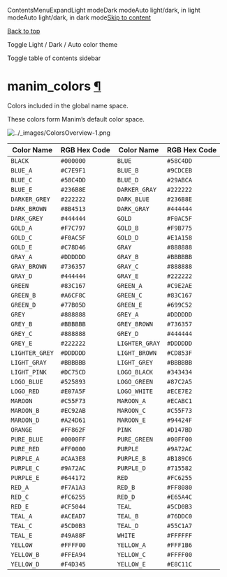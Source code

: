 ContentsMenuExpandLight modeDark modeAuto light/dark, in light modeAuto light/dark, in dark mode[Skip to content](https://docs.manim.community/en/stable/reference/manim.utils.color.manim_colors.html#furo-main-content)

[Back to top](https://docs.manim.community/en/stable/reference/manim.utils.color.manim_colors.html#)

Toggle Light / Dark / Auto color theme

Toggle table of contents sidebar

# manim\_colors [¶](https://docs.manim.community/en/stable/reference/manim.utils.color.manim_colors.html\#module-manim.utils.color.manim_colors "Link to this heading")

Colors included in the global name space.

These colors form Manim’s default color space.

![../_images/ColorsOverview-1.png](https://docs.manim.community/en/stable/_images/ColorsOverview-1.png)

| Color Name | RGB Hex Code | Color Name | RGB Hex Code |
| --- | --- | --- | --- |
| `BLACK` | `#000000` | `BLUE` | `#58C4DD` |
| `BLUE_A` | `#C7E9F1` | `BLUE_B` | `#9CDCEB` |
| `BLUE_C` | `#58C4DD` | `BLUE_D` | `#29ABCA` |
| `BLUE_E` | `#236B8E` | `DARKER_GRAY` | `#222222` |
| `DARKER_GREY` | `#222222` | `DARK_BLUE` | `#236B8E` |
| `DARK_BROWN` | `#8B4513` | `DARK_GRAY` | `#444444` |
| `DARK_GREY` | `#444444` | `GOLD` | `#F0AC5F` |
| `GOLD_A` | `#F7C797` | `GOLD_B` | `#F9B775` |
| `GOLD_C` | `#F0AC5F` | `GOLD_D` | `#E1A158` |
| `GOLD_E` | `#C78D46` | `GRAY` | `#888888` |
| `GRAY_A` | `#DDDDDD` | `GRAY_B` | `#BBBBBB` |
| `GRAY_BROWN` | `#736357` | `GRAY_C` | `#888888` |
| `GRAY_D` | `#444444` | `GRAY_E` | `#222222` |
| `GREEN` | `#83C167` | `GREEN_A` | `#C9E2AE` |
| `GREEN_B` | `#A6CF8C` | `GREEN_C` | `#83C167` |
| `GREEN_D` | `#77B05D` | `GREEN_E` | `#699C52` |
| `GREY` | `#888888` | `GREY_A` | `#DDDDDD` |
| `GREY_B` | `#BBBBBB` | `GREY_BROWN` | `#736357` |
| `GREY_C` | `#888888` | `GREY_D` | `#444444` |
| `GREY_E` | `#222222` | `LIGHTER_GRAY` | `#DDDDDD` |
| `LIGHTER_GREY` | `#DDDDDD` | `LIGHT_BROWN` | `#CD853F` |
| `LIGHT_GRAY` | `#BBBBBB` | `LIGHT_GREY` | `#BBBBBB` |
| `LIGHT_PINK` | `#DC75CD` | `LOGO_BLACK` | `#343434` |
| `LOGO_BLUE` | `#525893` | `LOGO_GREEN` | `#87C2A5` |
| `LOGO_RED` | `#E07A5F` | `LOGO_WHITE` | `#ECE7E2` |
| `MAROON` | `#C55F73` | `MAROON_A` | `#ECABC1` |
| `MAROON_B` | `#EC92AB` | `MAROON_C` | `#C55F73` |
| `MAROON_D` | `#A24D61` | `MAROON_E` | `#94424F` |
| `ORANGE` | `#FF862F` | `PINK` | `#D147BD` |
| `PURE_BLUE` | `#0000FF` | `PURE_GREEN` | `#00FF00` |
| `PURE_RED` | `#FF0000` | `PURPLE` | `#9A72AC` |
| `PURPLE_A` | `#CAA3E8` | `PURPLE_B` | `#B189C6` |
| `PURPLE_C` | `#9A72AC` | `PURPLE_D` | `#715582` |
| `PURPLE_E` | `#644172` | `RED` | `#FC6255` |
| `RED_A` | `#F7A1A3` | `RED_B` | `#FF8080` |
| `RED_C` | `#FC6255` | `RED_D` | `#E65A4C` |
| `RED_E` | `#CF5044` | `TEAL` | `#5CD0B3` |
| `TEAL_A` | `#ACEAD7` | `TEAL_B` | `#76DDC0` |
| `TEAL_C` | `#5CD0B3` | `TEAL_D` | `#55C1A7` |
| `TEAL_E` | `#49A88F` | `WHITE` | `#FFFFFF` |
| `YELLOW` | `#FFFF00` | `YELLOW_A` | `#FFF1B6` |
| `YELLOW_B` | `#FFEA94` | `YELLOW_C` | `#FFFF00` |
| `YELLOW_D` | `#F4D345` | `YELLOW_E` | `#E8C11C` |